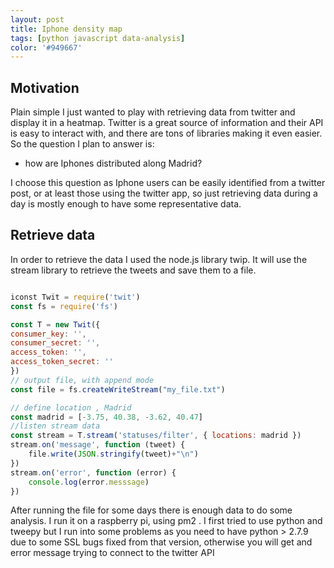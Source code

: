 ```yaml
---
layout: post
title: Iphone density map
tags: [python javascript data-analysis]
color: '#949667'
---
```


## Motivation

Plain simple I just wanted to play with retrieving data from twitter and display it in a heatmap. Twitter is a great source of information and their API is easy to interact with, and there are tons of libraries making it even easier. So the question I plan to answer is:

- how are Iphones distributed along Madrid?

I choose this question as Iphone users can be easily identified from a twitter post, or at least those using the twitter app, so just retrieving data during a day is mostly enough to have some representative data.

## Retrieve data

In order to retrieve the data I used the node.js library twip. It will use the stream library to retrieve the tweets and save them to a file.

~~~ javascript

iconst Twit = require('twit')
const fs = require('fs')

const T = new Twit({
consumer_key: '',
consumer_secret: '',
access_token: '',
access_token_secret: ''
})
// output file, with append mode
const file = fs.createWriteStream("my_file.txt")

// define location , Madrid
const madrid = [-3.75, 40.38, -3.62, 40.47] 
//listen stream data
const stream = T.stream('statuses/filter', { locations: madrid })
stream.on('message', function (tweet) {
    file.write(JSON.stringify(tweet)+"\n")
})
stream.on('error', function (error) {
    console.log(error.messsage)
})

~~~  


After running the file for some days there is enough data to do some analysis. I run it on a raspberry pi, using pm2 . I first tried to use python and tweepy but I run into some problems as you need to have python > 2.7.9 due to some SSL bugs fixed from that version, otherwise you will get and error message trying to connect to the twitter API


